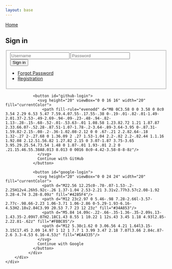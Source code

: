 ```yaml
---
layout: base
---
```

<link rel="stylesheet" href="/assets/css/online.css">
<div id="window">
        <div class="center">
          <a href="/" class="black">Home</a>
            <h2 class="headline black">Sign in</h2>
            <form id="login" method="post" action="#">
                <fieldset>
                    <input type="text" name="UserName" id="UserName" placeholder="Username" required/>
                    <input type="password" name="Password" id="Password" placeholder="Password" required/>
                    <div class="field">
                        <button type="submit">Sign in</button>
                        <ul class="links">
                            <li><a href="#">Forgot Password <i class="fa-solid fa-chevron-right"></i></a></li>
                            <li><a href="#">Registration <i class="fa-solid fa-chevron-right"></i></a></li>
                        </ul>
                    </div>
                </fieldset>
            </form>
            <div id="auth-buttons" class="auth-container">
                
                <button id="github-login">
                  <svg height="20" viewBox="0 0 16 16" width="20" fill="currentColor">
                    <path fill-rule="evenodd" d="M8 0C3.58 0 0 3.58 0 8c0 3.54 2.29 6.53 5.47 7.59.4.07.55-.17.55-.38 0-.19-.01-.82-.01-1.49-2.01.37-2.53-.49-2.69-.94-.09-.23-.48-.94-.82-1.13-.28-.15-.68-.52-.01-.53.63-.01 1.08.58 1.23.82.72 1.21 1.87.87 2.33.66.07-.52.28-.87.51-1.07-1.78-.2-3.64-.89-3.64-3.95 0-.87.31-1.59.82-2.15-.08-.2-.36-1.02.08-2.12 0 0 .67-.21 2.2.82.64-.18 1.32-.27 2-.27.68 0 1.36.09 2 .27 1.53-1.04 2.2-.82 2.2-.82.44 1.1.16 1.92.08 2.12.51.56.82 1.27.82 2.15 0 3.07-1.87 3.75-3.65 3.95.29.25.54.73.54 1.48 0 1.07-.01 1.93-.01 2.2 0 .21.15.46.55.38A8.013 8.013 0 0016 8c0-4.42-3.58-8-8-8z"/>
                  </svg>
                  Continue with GitHub
                </button>
                
                <button id="google-login">
                  <svg height="20" viewBox="0 0 24 24" width="20" fill="currentColor">
                    <path d="M22.56 12.25c0-.78-.07-1.53-.2-2.25H12v4.26h5.92c-.26 1.37-1.04 2.53-2.21 3.31v2.77h3.57c2.08-1.92 3.28-4.74 3.28-8.09z" fill="#4285F4"/>
                    <path d="M12 23c2.97 0 5.46-.98 7.28-2.66l-3.57-2.77c-.98.66-2.23 1.06-3.71 1.06-2.86 0-5.29-1.93-6.16-4.53H2.18v2.84C3.99 20.53 7.7 23 12 23z" fill="#34A853"/>
                    <path d="M5.84 14.09c-.22-.66-.35-1.36-.35-2.09s.13-1.43.35-2.09V7.07H2.18C1.43 8.55 1 10.22 1 12s.43 3.45 1.18 4.93l2.85-2.22.81-.62z" fill="#FBBC05"/>
                    <path d="M12 5.38c1.62 0 3.06.56 4.21 1.64l3.15-3.15C17.45 2.09 14.97 1 12 1 7.7 1 3.99 3.47 2.18 7.07l3.66 2.84c.87-2.6 3.3-4.53 6.16-4.53z" fill="#EA4335"/>
                  </svg>
                  Continue with Google
                </button>
              </div>
        </div>
    </div>